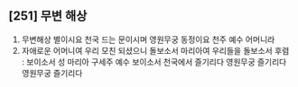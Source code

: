 ## [251] 무변 해상

1) 무변해상 별이시요 천국 드는 문이시며 영원무궁 동정이요 천주 예수 어머니라 
2) 자애로운 어머니여 우리 모친 되셨으니 돌보소서 마리아여 우리들을 돌보소서
후렴 : 보이소서 성 마리아 구세주 예수 보이소서 천국에서 즐기리다 영원무궁 즐기리다 영원무궁 즐기리다
